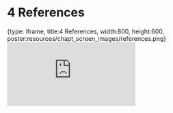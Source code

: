 # 4 References
 
{type: iframe, title:4 References, width:800, height:600, poster:resources/chapt_screen_images/references.png}
![](https://hutchdatascience.org/WDL_Workflows_Guide/no_toc/references.html)
 

 
